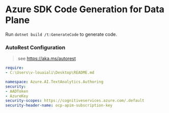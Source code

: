 # Azure SDK Code Generation for Data Plane

Run `dotnet build /t:GenerateCode` to generate code.

### AutoRest Configuration
> see https://aka.ms/autorest

``` yaml
require:
- C:\Users\v-louaiali\Desktop\README.md

namespace: Azure.AI.TextAnalytics.Authoring
security:
- AADToken
- AzureKey
security-scopes: https://cognitiveservices.azure.com/.default
security-header-name: ocp-apim-subscription-key
```

